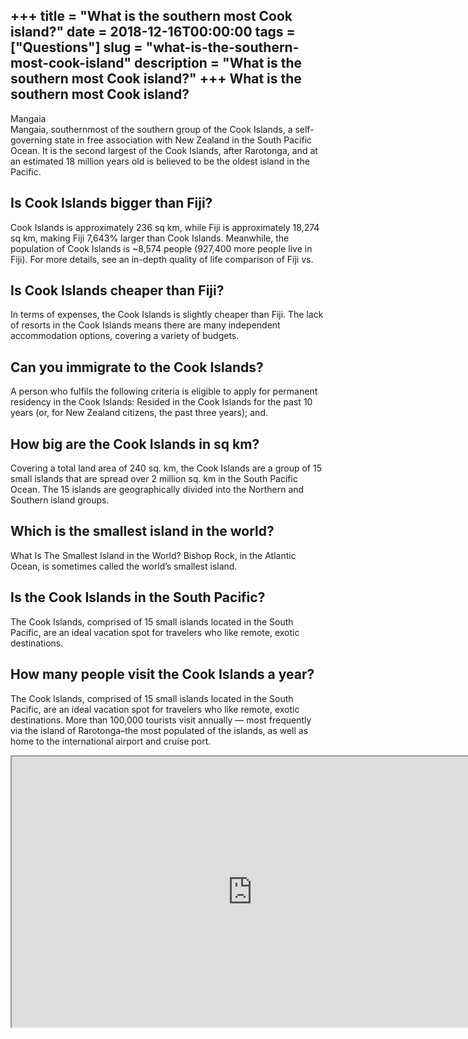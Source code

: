 +++
title = "What is the southern most Cook island?"
date = 2018-12-16T00:00:00
tags = ["Questions"]
slug = "what-is-the-southern-most-cook-island"
description = "What is the southern most Cook island?"
+++
What is the southern most Cook island?
--------------------------------------

Mangaia  
Mangaia, southernmost of the southern group of the Cook Islands, a self-governing state in free association with New Zealand in the South Pacific Ocean. It is the second largest of the Cook Islands, after Rarotonga, and at an estimated 18 million years old is believed to be the oldest island in the Pacific.

Is Cook Islands bigger than Fiji?
---------------------------------

Cook Islands is approximately 236 sq km, while Fiji is approximately 18,274 sq km, making Fiji 7,643% larger than Cook Islands. Meanwhile, the population of Cook Islands is ~8,574 people (927,400 more people live in Fiji). For more details, see an in-depth quality of life comparison of Fiji vs.

Is Cook Islands cheaper than Fiji?
----------------------------------

In terms of expenses, the Cook Islands is slightly cheaper than Fiji. The lack of resorts in the Cook Islands means there are many independent accommodation options, covering a variety of budgets.

Can you immigrate to the Cook Islands?
--------------------------------------

A person who fulfils the following criteria is eligible to apply for permanent residency in the Cook Islands: Resided in the Cook Islands for the past 10 years (or, for New Zealand citizens, the past three years); and.

How big are the Cook Islands in sq km?
--------------------------------------

Covering a total land area of 240 sq. km, the Cook Islands are a group of 15 small islands that are spread over 2 million sq. km in the South Pacific Ocean. The 15 islands are geographically divided into the Northern and Southern island groups.

Which is the smallest island in the world?
------------------------------------------

What Is The Smallest Island in the World? Bishop Rock, in the Atlantic Ocean, is sometimes called the world’s smallest island.

Is the Cook Islands in the South Pacific?
-----------------------------------------

The Cook Islands, comprised of 15 small islands located in the South Pacific, are an ideal vacation spot for travelers who like remote, exotic destinations.

How many people visit the Cook Islands a year?
----------------------------------------------

The Cook Islands, comprised of 15 small islands located in the South Pacific, are an ideal vacation spot for travelers who like remote, exotic destinations. More than 100,000 tourists visit annually — most frequently via the island of Rarotonga–the most populated of the islands, as well as home to the international airport and cruise port.

<iframe allow="accelerometer; autoplay; clipboard-write; encrypted-media; gyroscope; picture-in-picture" allowfullscreen="" class="__youtube_prefs__  epyt-is-override  no-lazyload" data-no-lazy="1" data-origheight="433" data-origwidth="770" data-skipgform_ajax_framebjll="" height="433" id="_ytid_71585" loading="lazy" src="https://www.youtube.com/embed/KWY4z4NFkkI?enablejsapi=1&autoplay=0&cc_load_policy=0&cc_lang_pref=&iv_load_policy=1&loop=0&modestbranding=0&rel=1&fs=1&playsinline=0&autohide=2&theme=dark&color=red&controls=1&" title="YouTube player" width="770"></iframe>